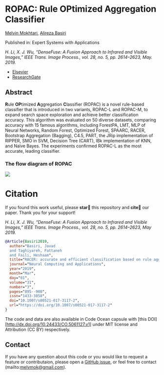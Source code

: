 # ROPAC: **R**ule **OP**timized **A**ggregation **C**lassifier

[Melvin Mokhtari](https://melmo.ir/), [Alireza Basiri](https://basiri.iut.ac.ir/)

Published in: Expert Systems with Applications

*H. Li, X. J. Wu, “DenseFuse: A Fusion Approach to Infrared and Visible Images,” IEEE Trans. Image Process., vol. 28, no. 5, pp. 2614–2623, May. 2019.*

- [Elsevier]()
- [ResearchGate]()

## Abstract
**R**ule **OP**timized **A**ggregation **C**lassifier (ROPAC) is a novel rule-based classifier that is introduced in two variants, ROPAC-L and ROPAC-M, to expand search space exploration and achieve better classification accuracy. This algorithm was evaluated on 50 diverse datasets, comparing accuracy with 15 famous algorithms, including ForestPA, LMT, MLP of Neural Networks, Random Forest, Optimized Forest, SPAARC, RACER, Bootstrap Aggregation (Bagging), C4.5, PART, the JRip implementation of RIPPER, SMO in SVM, Decision Tree (CART), IBk implementation of KNN, and Naïve Bayes. The experiments confirmed ROPAC-L as the most accurate, leading classifier.

### The flow diagram of ROPAC
![](https://github.com/hli1221/imagefusion_densefuse/blob/master/figures/framework.png)

# Citation
If you found this work useful, please **star🌟** this repository and **cite📑** our paper. Thank you for your support!

 *H. Li, X. J. Wu, “DenseFuse: A Fusion Approach to Infrared and Visible Images,” IEEE Trans. Image Process., vol. 28, no. 5, pp. 2614–2623, May 2019.*

```bibtex
@Article{Basiri2019,
  author="Basiri, Javad
  and Taghiyareh, Fattaneh
  and Faili, Heshaam",
  title="RACER: accurate and efficient classification based on rule aggregation approach",
  journal="Neural Computing and Applications",
  year="2019",
  month="Mar",
  day="01",
  volume="31",
  number="3",
  pages="895--908",
  issn="1433-3058",
  doi="10.1007/s00521-017-3117-2",
  url="https://doi.org/10.1007/s00521-017-3117-2"
}
```

The code and data are also available in Code Ocean capsule with [this DOI] [http://dx.doi.org/10.24433/CO.5061127.v1] under MIT license and Attribution (CC BY) respectively.

## Contact
If you have any question about this code or you would like to request a feature or contributaion, please open a [GitHub issue](https://github.com/MelvinMo/ROPAC-Rule-OPtimized-Aggregation-Classifier/issues), or feel free to contact (mailto:melvmok@gmail.com).

